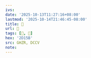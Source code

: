 ```yaml
---
ivs:
date: '2025-10-13T11:27:16+08:00'
lastmod: '2025-10-14T21:46:45-08:00'
title: 󰖧
url: 󰖧
tags: [𭅛, 𠤿]
hex: '2D15B'
src: GHZR, DCCV
note:
---
```

